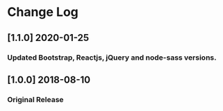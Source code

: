 # Change Log

## [1.1.0] 2020-01-25
### Updated Bootstrap, Reactjs, jQuery and node-sass versions.

## [1.0.0] 2018-08-10
### Original Release
